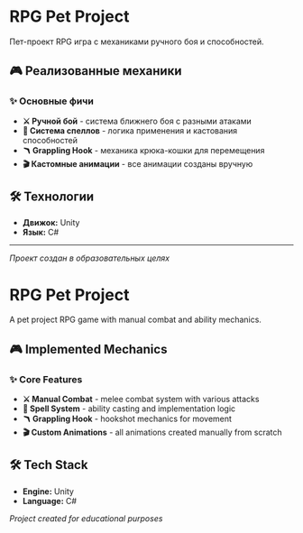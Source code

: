 # RPG Pet Project

Пет-проект RPG игра с механиками ручного боя и способностей.

## 🎮 Реализованные механики

### ✨ Основные фичи
- **⚔️ Ручной бой** - система ближнего боя с разными атаками
- **🔮 Система спеллов** - логика применения и кастования способностей  
- **🪃 Grappling Hook** - механика крюка-кошки для перемещения
- **🎬 Кастомные анимации** - все анимации созданы вручную

## 🛠 Технологии

- **Движок:** Unity
- **Язык:** C#

---

*Проект создан в образовательных целях*

# RPG Pet Project

A pet project RPG game with manual combat and ability mechanics.

## 🎮 Implemented Mechanics

### ✨ Core Features
- **⚔️ Manual Combat** - melee combat system with various attacks
- **🔮 Spell System** - ability casting and implementation logic
- **🪃 Grappling Hook** - hookshot mechanics for movement
- **🎬 Custom Animations** - all animations created manually from scratch

## 🛠 Tech Stack

- **Engine:** Unity
- **Language:** C#

*Project created for educational purposes*
